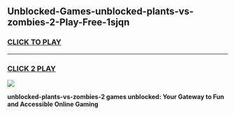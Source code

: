 
## Unblocked-Games-unblocked-plants-vs-zombies-2-Play-Free-1sjqn
<h3>
<a href="https://premium76.site?title=unblocked-plants-vs-zombies-2&ref=21A">CLICK TO PLAY</a></h3>
<hr>

<h3>
<a href="https://premium76.site?title=unblocked-plants-vs-zombies-2&ref=21A">CLICK 2 PLAY</a>
  
</h3>

<a href="https://premium76.site?title=unblocked-plants-vs-zombies-2&ref=21A"><img src="https://clearcache.store/games.png"></a>


**unblocked-plants-vs-zombies-2 games unblocked: Your Gateway to Fun and Accessible Online Gaming**
